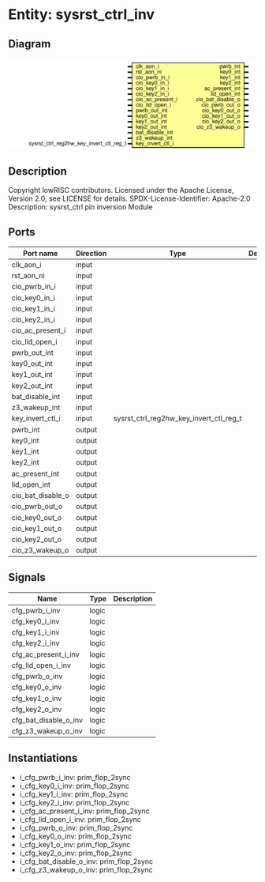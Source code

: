 # Entity: sysrst_ctrl_inv

## Diagram

![Diagram](sysrst_ctrl_inv.svg "Diagram")
## Description

Copyright lowRISC contributors.
 Licensed under the Apache License, Version 2.0, see LICENSE for details.
 SPDX-License-Identifier: Apache-2.0
 Description: sysrst_ctrl pin inversion Module
 
## Ports

| Port name         | Direction | Type                                    | Description |
| ----------------- | --------- | --------------------------------------- | ----------- |
| clk_aon_i         | input     |                                         |             |
| rst_aon_ni        | input     |                                         |             |
| cio_pwrb_in_i     | input     |                                         |             |
| cio_key0_in_i     | input     |                                         |             |
| cio_key1_in_i     | input     |                                         |             |
| cio_key2_in_i     | input     |                                         |             |
| cio_ac_present_i  | input     |                                         |             |
| cio_lid_open_i    | input     |                                         |             |
| pwrb_out_int      | input     |                                         |             |
| key0_out_int      | input     |                                         |             |
| key1_out_int      | input     |                                         |             |
| key2_out_int      | input     |                                         |             |
| bat_disable_int   | input     |                                         |             |
| z3_wakeup_int     | input     |                                         |             |
| key_invert_ctl_i  | input     | sysrst_ctrl_reg2hw_key_invert_ctl_reg_t |             |
| pwrb_int          | output    |                                         |             |
| key0_int          | output    |                                         |             |
| key1_int          | output    |                                         |             |
| key2_int          | output    |                                         |             |
| ac_present_int    | output    |                                         |             |
| lid_open_int      | output    |                                         |             |
| cio_bat_disable_o | output    |                                         |             |
| cio_pwrb_out_o    | output    |                                         |             |
| cio_key0_out_o    | output    |                                         |             |
| cio_key1_out_o    | output    |                                         |             |
| cio_key2_out_o    | output    |                                         |             |
| cio_z3_wakeup_o   | output    |                                         |             |
## Signals

| Name                  | Type  | Description |
| --------------------- | ----- | ----------- |
| cfg_pwrb_i_inv        | logic |             |
| cfg_key0_i_inv        | logic |             |
| cfg_key1_i_inv        | logic |             |
| cfg_key2_i_inv        | logic |             |
| cfg_ac_present_i_inv  | logic |             |
| cfg_lid_open_i_inv    | logic |             |
| cfg_pwrb_o_inv        | logic |             |
| cfg_key0_o_inv        | logic |             |
| cfg_key1_o_inv        | logic |             |
| cfg_key2_o_inv        | logic |             |
| cfg_bat_disable_o_inv | logic |             |
| cfg_z3_wakeup_o_inv   | logic |             |
## Instantiations

- i_cfg_pwrb_i_inv: prim_flop_2sync
- i_cfg_key0_i_inv: prim_flop_2sync
- i_cfg_key1_i_inv: prim_flop_2sync
- i_cfg_key2_i_inv: prim_flop_2sync
- i_cfg_ac_present_i_inv: prim_flop_2sync
- i_cfg_lid_open_i_inv: prim_flop_2sync
- i_cfg_pwrb_o_inv: prim_flop_2sync
- i_cfg_key0_o_inv: prim_flop_2sync
- i_cfg_key1_o_inv: prim_flop_2sync
- i_cfg_key2_o_inv: prim_flop_2sync
- i_cfg_bat_disable_o_inv: prim_flop_2sync
- i_cfg_z3_wakeup_o_inv: prim_flop_2sync
